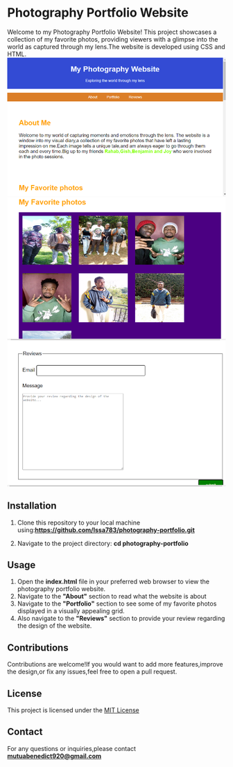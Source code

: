 # Photography Portfolio Website
Welcome to my Photography Portfolio Website! This project showcases a collection of my favorite photos, providing viewers with a glimpse into the world as captured through my lens.The website is developed using CSS and HTML.
![About section](portfolio.PNG)
![Portfolio section](porfolio1.PNG)
![Reviews section](porfolio2.PNG)
## Installation
1. Clone this repository to your local machine using:**https://github.com/Issa783/photography-portfolio.git**

2. Navigate to the project directory:
   **cd photography-portfolio**
## Usage
1. Open the **index.html** file in your preferred web browser to view the photography portfolio website.
2. Navigate to the **"About"**  section to read what the website is about
3. Navigate to the **"Portfolio"** section to see some of my favorite photos displayed in a visually appealing grid.
4. Also navigate to the **"Reviews"** section to provide your review regarding the design of the website.
## Contributions
Contributions are welcome!If you would want to add more features,improve the design,or fix any issues,feel free to open a pull request.
## License
This project is licensed under the [MIT License](https://choosealicense.com/licenses/mit/)


## Contact
For any questions or inquiries,please contact **mutuabenedict920@gmail.com**


